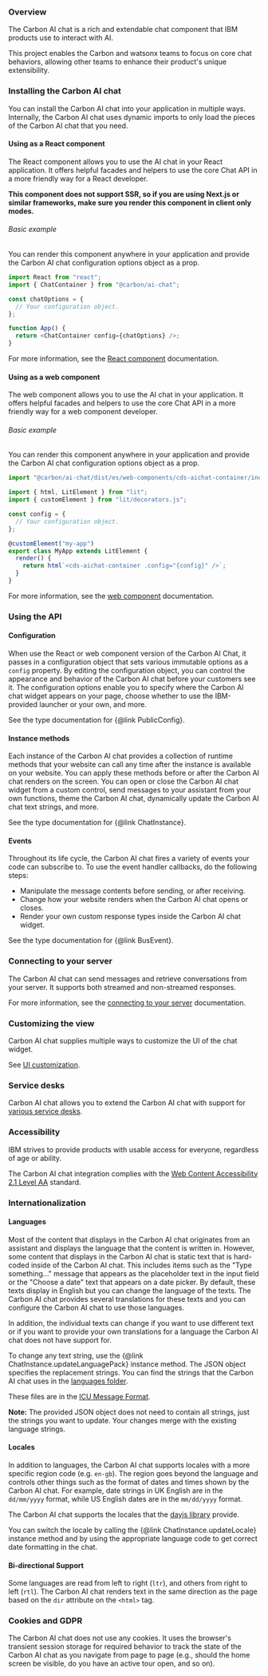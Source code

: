 ### Overview

The Carbon AI chat is a rich and extendable chat component that IBM products use to interact with AI.

This project enables the Carbon and watsonx teams to focus on core chat behaviors, allowing other teams to enhance their product's unique extensibility.

### Installing the Carbon AI chat

You can install the Carbon AI chat into your application in multiple ways. Internally, the Carbon AI chat uses dynamic imports to only load the pieces of the Carbon AI chat that you need.

#### Using as a React component

The React component allows you to use the AI chat in your React application. It offers helpful facades and helpers to use the core Chat API in a more friendly way for a React developer.

**This component does not support SSR, so if you are using Next.js or similar frameworks, make sure you render this component in client only modes.**

###### Basic example

You can render this component anywhere in your application and provide the Carbon AI chat configuration options object as a prop.

```javascript
import React from "react";
import { ChatContainer } from "@carbon/ai-chat";

const chatOptions = {
  // Your configuration object.
};

function App() {
  return <ChatContainer config={chatOptions} />;
}
```

For more information, see the [React component](React.md) documentation.

#### Using as a web component

The web component allows you to use the AI chat in your application. It offers helpful facades and helpers to use the core Chat API in a more friendly way for a web component developer.

###### Basic example

You can render this component anywhere in your application and provide the Carbon AI chat configuration options object as a prop.

```typescript
import "@carbon/ai-chat/dist/es/web-components/cds-aichat-container/index.js";

import { html, LitElement } from "lit";
import { customElement } from "lit/decorators.js";

const config = {
  // Your configuration object.
};

@customElement("my-app")
export class MyApp extends LitElement {
  render() {
    return html`<cds-aichat-container .config="{config}" />`;
  }
}
```

For more information, see the [web component](WebComponent.md) documentation.

### Using the API

#### Configuration

When use the React or web component version of the Carbon AI Chat, it passes in a configuration object that sets various immutable options as a `config` property. By editing the configuration object, you can control the appearance and behavior of the Carbon AI chat before your customers see it. The configuration options enable you to specify where the Carbon AI chat widget appears on your page, choose whether to use the IBM-provided launcher or your own, and more.

See the type documentation for {@link PublicConfig}.

#### Instance methods

Each instance of the Carbon AI chat provides a collection of runtime methods that your website can call any time after the instance is available on your website. You can apply these methods before or after the Carbon AI chat renders on the screen. You can open or close the Carbon AI chat widget from a custom control, send messages to your assistant from your own functions, theme the Carbon AI chat, dynamically update the Carbon AI chat text strings, and more.

See the type documentation for {@link ChatInstance}.

#### Events

Throughout its life cycle, the Carbon AI chat fires a variety of events your code can subscribe to. To use the event handler callbacks, do the following steps:

- Manipulate the message contents before sending, or after receiving.
- Change how your website renders when the Carbon AI chat opens or closes.
- Render your own custom response types inside the Carbon AI chat widget.

See the type documentation for {@link BusEvent}.

### Connecting to your server

The Carbon AI chat can send messages and retrieve conversations from your server. It supports both streamed and non-streamed responses.

For more information, see the [connecting to your server](CustomServer.md) documentation.

### Customizing the view

Carbon AI chat supplies multiple ways to customize the UI of the chat widget.

See [UI customization](Customization.md).

### Service desks

Carbon AI chat allows you to extend the Carbon AI chat with support for [various service desks](CustomServiceDesks.md).

### Accessibility

IBM strives to provide products with usable access for everyone, regardless of age or ability.

The Carbon AI chat integration complies with the [Web Content Accessibility 2.1 Level AA](https://www.w3.org/WAI/standards-guidelines/wcag/new-in-21/) standard.

### Internationalization

#### Languages

Most of the content that displays in the Carbon AI chat originates from an assistant and displays the language that the content is written in. However, some content that displays in the Carbon AI chat is static text that is hard-coded inside of the Carbon AI chat. This includes items such as the "Type something..." message that appears as the placeholder text in the input field or the "Choose a date" text that appears on a date picker. By default, these texts display in English but you can change the language of the texts. The Carbon AI chat provides several translations for these texts and you can configure the Carbon AI chat to use those languages.

In addition, the individual texts can change if you want to use different text or if you want to provide your own translations for a language the Carbon AI chat does not have support for.

To change any text string, use the {@link ChatInstance.updateLanguagePack} instance method. The JSON object specifies the replacement strings. You can find the strings that the Carbon AI chat uses in the [languages folder](https://github.com/carbon-design-system/carbon-ai-chat/tree/main/packages/ai-chat/src/languages).

These files are in the [ICU Message Format](http://userguide.icu-project.org/formatparse/messages).

**Note:** The provided JSON object does not need to contain all strings, just the strings you want to update. Your changes merge with the existing language strings.

#### Locales

In addition to languages, the Carbon AI chat supports locales with a more specific region code (e.g. `en-gb`). The region goes beyond the language and controls other things such as the format of dates and times shown by the Carbon AI chat. For example, date strings in UK English are in the `dd/mm/yyyy` format, while US English dates are in the `mm/dd/yyyy` format.

The Carbon AI chat supports the locales that the [dayjs library](https://github.com/iamkun/dayjs/tree/dev/src/locale) provide.

You can switch the locale by calling the {@link ChatInstance.updateLocale} instance method and by using the appropriate language code to get correct date formatting in the chat.

#### Bi-directional Support

Some languages are read from left to right (`ltr`), and others from right to left (`rtl`). The Carbon AI chat renders text in the same direction as the page based on the `dir` attribute on the `<html>` tag.

### Cookies and GDPR

The Carbon AI chat does not use any cookies. It uses the browser's transient session storage for required behavior to track the state of the Carbon AI chat as you navigate from page to page (e.g., should the home screen be visible, do you have an active tour open, and so on).
